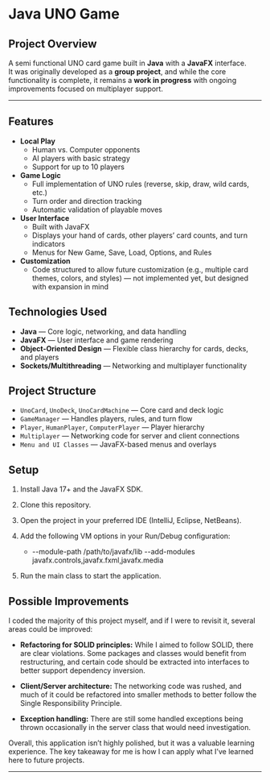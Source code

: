 # Java UNO Game
## Project Overview
A semi functional UNO card game built in **Java** with a **JavaFX** interface.  
It was originally developed as a **group project**, and while the core functionality is complete, it remains a **work in progress** with ongoing improvements focused on multiplayer support.

---

## Features

- **Local Play**
  - Human vs. Computer opponents
  - AI players with basic strategy
  - Support for up to 10 players
- **Game Logic**
  - Full implementation of UNO rules (reverse, skip, draw, wild cards, etc.)
  - Turn order and direction tracking
  - Automatic validation of playable moves
- **User Interface**
  - Built with JavaFX
  - Displays your hand of cards, other players’ card counts, and turn indicators
  - Menus for New Game, Save, Load, Options, and Rules
- **Customization**
  - Code structured to allow future customization (e.g., multiple card themes, colors, and styles) — not implemented yet, but designed with expansion in mind

## Technologies Used

- **Java** — Core logic, networking, and data handling
- **JavaFX** — User interface and game rendering
- **Object-Oriented Design** — Flexible class hierarchy for cards, decks, and players
- **Sockets/Multithreading** — Networking and multiplayer functionality

## Project Structure

- `UnoCard`, `UnoDeck`, `UnoCardMachine` — Core card and deck logic
- `GameManager` — Handles players, rules, and turn flow
- `Player`, `HumanPlayer`, `ComputerPlayer` — Player hierarchy
- `Multiplayer` — Networking code for server and client connections
- `Menu and UI Classes` — JavaFX-based menus and overlays

## Setup

1. Install Java 17+ and the JavaFX SDK.

2. Clone this repository.

3. Open the project in your preferred IDE (IntelliJ, Eclipse, NetBeans).

4. Add the following VM options in your Run/Debug configuration:
   - --module-path /path/to/javafx/lib --add-modules javafx.controls,javafx.fxml,javafx.media

6. Run the main class to start the application.

## Possible Improvements
I coded the majority of this project myself, and if I were to revisit it, several areas could be improved:

- **Refactoring for SOLID principles:** While I aimed to follow SOLID, there are clear violations. Some packages and classes would benefit from restructuring, and certain code should be extracted into interfaces to better support dependency inversion.

- **Client/Server architecture:** The networking code was rushed, and much of it could be refactored into smaller methods to better follow the Single Responsibility Principle.

- **Exception handling:** There are still some handled exceptions being thrown occasionally in the server class that would need investigation.

Overall, this application isn’t highly polished, but it was a valuable learning experience. The key takeaway for me is how I can apply what I’ve learned here to future projects.

---
